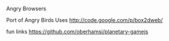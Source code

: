 Angry Browsers

Port of Angry Birds
Uses http://code.google.com/p/box2dweb/

fun links
https://github.com/oberhamsi/planetary-gamejs
